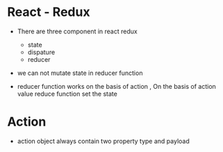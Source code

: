 # React - Redux

- There are three component in react redux

  - state
  - dispature
  - reducer

- we can not mutate state in reducer function
- reducer function works on the basis of action , On the basis of action value reduce function set the state

# Action

- action object always contain two property type and payload

